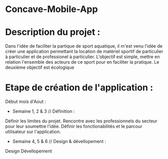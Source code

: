 # Concave-Mobile-App

# Description du projet :  

Dans l'idée de faciliter la partique de sport aquatique, il m'est venu l'idée de créer une application permettant la location de matèriel sportif de particulier à particulier et de professionel à particulier. L'objectif est simple, mettre en relation l'ensemble des acteurs de ce sport pour en faciliter la pratique. Le deuxième objectif est écologique

# Etape de création de l'application : 

Début mois d'Aout : 

- Semaine 1, 2 & 3 // Définition : 

Définir les limites du projet. 
Rencontre avec les professionnels du secteur pour leur soumettre l'idée. 
Définir les fonctionabilités et le parcour utilisateur sur l'application. 

- Semaine 4, 5 & 6 // Design & dévellopement : 

Design 
Dévellopement







